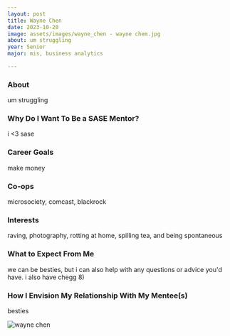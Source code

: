 ```yaml
---
layout: post
title: Wayne Chen 
date: 2023-10-20
image: assets/images/wayne_chen - wayne chem.jpg
about: um struggling
year: Senior
major: mis, business analytics

---
```


### About

um struggling

### Why Do I Want To Be a SASE Mentor?

i <3 sase

### Career Goals

make money

### Co-ops

microsociety, comcast, blackrock

### Interests

raving, photography, rotting at home, spilling tea, and being spontaneous

### What to Expect From Me

we can be besties, but i can also help with any questions or advice you'd have. i also have chegg 8)

### How I Envision My Relationship With My Mentee(s) 

besties

<div class="text-center my-5">
    <img src="https://sase-drexel.github.io/mentorship-2023/assets/images/wayne_chen - wayne chen.jpg" alt="wayne chen" class="rounded post-img" />
</div>
